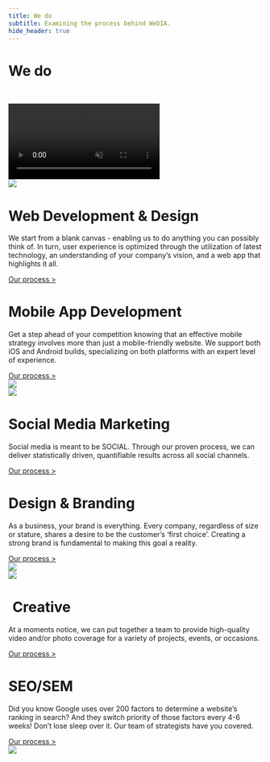 ```yaml
---
title: We do
subtitle: Examining the process behind WeDIA.
hide_header: true
---
```

<h1 class="services-title">We do</h1>

<video class="full-video" muted autoplay loop style="margin-top: 30px;">
	<source src="/videos/wedia-website-banner.mp4">
</video>

<div class="content-wrap process-wrap">
	<div class="container">
	  <div class="row">
	    <div class="col-md-3 col-xs-12" id="A">
	    	<a href="/service/web-dev">
		      <img src="/images/icons/web-maintenance.png" class="square-img
		      bump-down-60"/>
		  	</a>
	    </div>
	    <div class="col-md-9 col-xs-12" id="B">
	      <h1 class="process-title">Web Development & Design</h1>
	      <div class="body-content wow fadeInRight">
	      	<p>
	    		We start from a blank canvas - enabling us to do anything you can possibly
					think of. In turn, user experience is optimized through the utilization of
					latest technology, an understanding of your company’s vision, and a
					web app
					that highlights it all.
				</p>
				<div class="process-link-container-left">
					<a href="/service/web-dev">Our process ></a>
				</div>
	      </div>
	    </div>
	  </div>
	</div>

<div class="container">
	  <div class="row">
	    <div class="col-md-9 col-xs-12" id="B">
	      <h1 class="process-title title-right">Mobile App Development</h1>
	      <div class="body-content ml-auto wow fadeInLeft">
	      	<p>
	    		Get a step ahead of your competition knowing that an effective mobile
	    		strategy involves more than just a mobile-friendly website. We support
	    		both iOS and Android builds, specializing on both platforms with an
	    		expert level of experience.
				</p>
				<div class="process-link-container">
					<a href="/service/app-dev">Our process ></a>
				</div>
	      </div>
	    </div>
	    <div class="col-md-3 col-xs-12 order-first order-md-last" id="A">
	    	<a href="/service/app-dev">
		      <img src="/images/icons/smartphone.png" class="square-img"/>
		  </a>
	    </div>
	  </div>
	</div>

<div class="container">
	  <div class="row">
	    <div class="col-md-3 col-xs-12" id="A">
	    	<a href="/service/social">
		      <img src="/images/icons/teamwork.png" class="square-img bump-down-30"/>
		  </a>
	    </div>
	    <div class="col-md-9 col-xs-12" id="B">
	      <h1 class="process-title">Social Media Marketing</h1>
	      <div class="body-content wow fadeInRight">
	      	<p>
	    		Social media is meant to be SOCIAL. Through our proven process, we can deliver statistically driven, quantifiable results across all social channels.
				</p>
				<div class="process-link-container-left">
					<a href="/service/social">Our process ></a>
				</div>
	      </div>
	    </div>
	  </div>
	</div>


<div class="container">
	  <div class="row">
	    <div class="col-md-9 col-xs-12" id="B">
	      <h1 class="process-title title-right">Design & Branding</h1>
	      <div class="body-content ml-auto wow fadeInLeft">
	      	<p>
	    		As a business, your brand is everything. Every company, regardless of size or stature, shares a desire to be the customer’s ‘first choice’. Creating a strong brand is fundamental to making this goal a reality.
				</p>
				<div class="process-link-container">
					<a href="/service/design">Our process ></a>
				</div>
	      </div>
	    </div>
	    <div class="col-md-3 col-xs-12 order-first order-md-last" id="A">
	    	<a href="/service/design">
		      <img src="/images/icons/create.png" class="square-img"/>
			</a>
	    </div>
	  </div>
	</div>

<div class="container">
	  <div class="row">
	    <div class="col-md-3 col-xs-12" id="A">
	    <a href="/service/creative">
	      <img src="/images/icons/device.png" class="square-img bump-down-30"/>
	    </a>
	    </div>
	    <div class="col-md-9 col-xs-12" id="B">
	      <h1 class="process-title" style="padding-left: 8px;">Creative</h1>
	      <div class="body-content wow fadeInRight">
	      	<p>
	    		At a moments notice, we can put together a team to provide
	    		high-quality video and/or photo coverage for a variety of
	    		projects, events, or occasions.
				</p>
				<div class="process-link-container-left">
					<a href="/service/creative">Our process ></a>
				</div>
	      </div>
	    </div>
	  </div>
	</div>

<div class="container">
	  <div class="row">
	    <div class="col-md-9 col-xs-12" id="B">
	      <h1 class="process-title title-right">SEO/SEM</h1>
	      <div class="body-content ml-auto wow fadeInLeft">
	      	<p>
	    		Did you know Google uses over 200 factors to determine a website’s
	    		ranking in search? And they switch priority of those factors every 4-6
	    		weeks! Don’t lose sleep over it. Our team of strategists have you covered.
				</p>
				<div class="process-link-container">
					<a href="/service/seo">Our process ></a>
				</div>
	      </div>
	    </div>
	    <div class="col-md-3 col-xs-12 order-first order-md-last" id="A">
	    	<a href="/service/seo">
		      <img src="/images/icons/search.png" class="square-img"/>
		    </a>
	    </div>
	  </div>
	</div>


</div>
